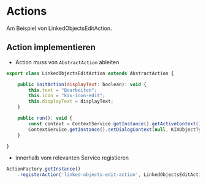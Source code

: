 # Actions

Am Beispiel von LinkedObjectsEditAction.

## Action implementieren

* Action muss von `AbstractAction` ableiten

```javascript
export class LinkedObjectsEditAction extends AbstractAction {

    public initAction(displayText: boolean): void {
        this.text = "Bearbeiten";
        this.icon = "kix-icon-edit";
        this.displayText = displayText;
    }

    public run(): void {
        const context = ContextService.getInstance().getActiveContext();
        ContextService.getInstance().setDialogContext(null, KIXObjectType.LINK, ContextMode.EDIT_LINKS, context.objectId);
    }

}
```

* innerhalb vom relevanten Service registieren

```javascript
ActionFactory.getInstance()
    .registerAction('linked-objects-edit-action', LinkedObjectsEditAction);
```
